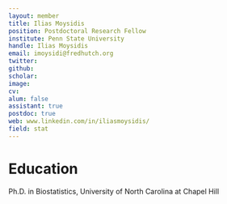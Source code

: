 ```yaml
---
layout: member
title: Ilias Moysidis
position: Postdoctoral Research Fellow 
institute: Penn State University
handle: Ilias Moysidis
email: imoysidi@fredhutch.org
twitter: 
github:  
scholar:  
image: 
cv: 
alum: false
assistant: true
postdoc: true
web: www.linkedin.com/in/iliasmoysidis/
field: stat
---
```


# Education

Ph.D. in Biostatistics, University of North Carolina at Chapel Hill



